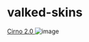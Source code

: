 # valked-skins

[Cirno 2.0
](https://drive.google.com/file/d/1SDh7FOMXgJDTm0--S-Vkiv8CM0NrGSRa/view?usp=drive_link)![image](https://github.com/realvalked/valked-skins/assets/120280760/02ac2d02-4aea-43bb-8c44-0bd2e2060913)

